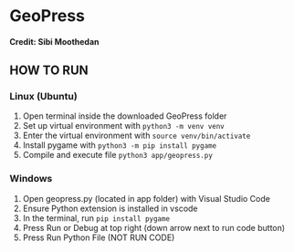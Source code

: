 # GeoPress
#### Credit: Sibi Moothedan

## HOW TO RUN

### Linux (Ubuntu)
1. Open terminal inside the downloaded GeoPress folder
2. Set up virtual environment with ``` python3 -m venv venv ```
3. Enter the virtual environment with ``` source venv/bin/activate ```
4. Install pygame with ``` python3 -m pip install pygame ```
5. Compile and execute file ``` python3 app/geopress.py ```

### Windows
1. Open geopress.py (located in app folder) with Visual Studio Code
2. Ensure Python extension is installed in vscode
3. In the terminal, run ``` pip install pygame ```
4. Press Run or Debug at top right (down arrow next to run code button)
5. Press Run Python File (NOT RUN CODE)

